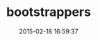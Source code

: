 ---
layout: post
title:  "bootstrappers"
repo:   "xdite/bootstrappers"
date:   2015-02-18 16:59:37
gemurl: 
---